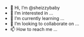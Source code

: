 - 👋 Hi, I’m @sheizzybaby
- 👀 I’m interested in ...
- 🌱 I’m currently learning ...
- 💞️ I’m looking to collaborate on ...
- 📫 How to reach me ...

<!---
sheizzybaby/sheizzybaby is a ✨ special ✨ repository because its `README.md` (this file) appears on your GitHub profile.
You can click the Preview link to take a look at your changes.Am looking to collaborate on mental health & you can reach me through SafeSpaceKenya92@gmail.com
--->
